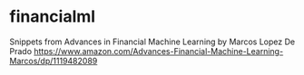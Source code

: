 # financialml
Snippets from Advances in Financial Machine Learning by Marcos Lopez De Prado
https://www.amazon.com/Advances-Financial-Machine-Learning-Marcos/dp/1119482089

